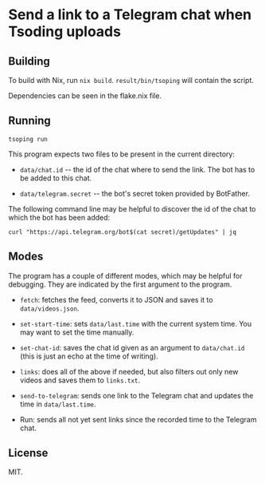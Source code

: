 # Send a link to a Telegram chat when Tsoding uploads 

## Building

To build with Nix, run `nix build`. `result/bin/tsoping` will contain the script.

Dependencies can be seen in the flake.nix file.

## Running

`tsoping run`

This program expects two files to be present in the current directory:

- `data/chat.id` -- the id of the chat where to send the link. The bot has to be added to this chat.

- `data/telegram.secret` -- the bot's secret token provided by BotFather.

The following command line may be helpful to discover the id of the chat to which the bot has been added:

`curl "https://api.telegram.org/bot$(cat secret)/getUpdates" | jq`

## Modes

The program has a couple of different modes, which may be helpful for debugging. They are indicated by the first argument to the program.

- `fetch`: fetches the feed, converts it to JSON and saves it to `data/videos.json`.

- `set-start-time`: sets `data/last.time` with the current system time. You may want to set the time manually.

- `set-chat-id`: saves the chat id given as an argument to `data/chat.id` (this is just an echo at the time of writing).

- `links`: does all of the above if needed, but also filters out only new videos and saves them to `links.txt`.

- `send-to-telegram`: sends one link to the Telegram chat and updates the time in `data/last.time`.

- Run: sends all not yet sent links since the recorded time to the Telegram chat.

## License

MIT.

